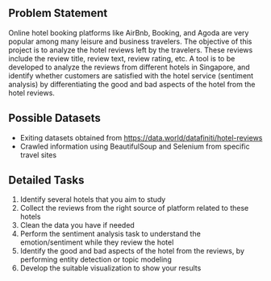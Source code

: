 ## Problem Statement
Online hotel booking platforms like AirBnb, Booking, and Agoda are very popular among many leisure and business travelers. The objective of this project is to analyze the hotel reviews left by the travelers. These reviews include the review title, review text, review rating, etc. A tool is to be developed to analyze the reviews from different hotels in Singapore, and identify whether customers are satisfied with the hotel service (sentiment analysis) by differentiating the good and bad aspects of the hotel from the hotel reviews.

## Possible Datasets
- Exiting datasets obtained from https://data.world/datafiniti/hotel-reviews
- Crawled information using BeautifulSoup and Selenium from specific travel sites 

## Detailed Tasks
1. Identify several hotels that you aim to study
2. Collect the reviews from the right source of platform related to these hotels
3. Clean the data you have if needed
4. Perform the sentiment analysis task to understand the emotion/sentiment while they review the hotel
5. Identify the good and bad aspects of the hotel from the reviews, by performing entity detection or topic modeling 
6. Develop the suitable visualization to show your results
